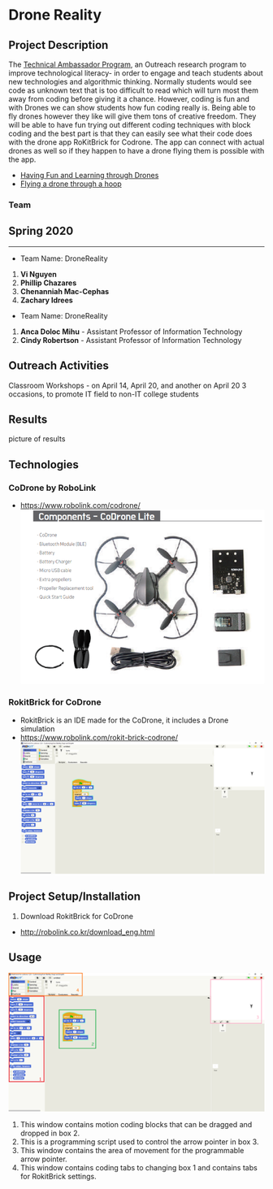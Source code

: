# Drone Reality
## Project Description
The [Technical Ambassador Program](https://www.ggc.edu/academics/schools/school-of-science-and-technology/research-internships-service-learning/technology-ambassador-program/), an Outreach research program to improve technological literacy- in order to engage and teach students about new technologies and algorithmic thinking. Normally students would see code as unknown text that is too difficult to read which will turn most them away from coding before giving it a chance. However, coding is fun and with Drones we can show students how fun coding really is. Being able to fly drones however they like will give them tons of creative freedom. They will be able to have fun trying out different coding techniques with block coding and the best part is that they can easily see what their code does with the drone app RoKitBrick for Codrone. The app can connect with actual drones as well so if they happen to have a drone flying them is possible with the app. 
* [Having Fun and Learning through Drones](https://www.youtube.com/watch?v=VeJIbEyXcyA&feature=youtu.be)
* [Flying a drone through a hoop](https://www.youtube.com/watch?v=11Bljd7Lohs)
### Team

## Spring 2020
***

* Team Name: DroneReality
1.  **Vi Nguyen**
2.  **Phillip Chazares**
3.  **Chenanniah Mac-Cephas**
4.  **Zachary Idrees**
  
  
* Team Name: DroneReality
1. **Anca Doloc Mihu** - Assistant Professor of Information Technology
2. **Cindy Robertson** - Assistant Professor of Information Technology

## Outreach Activities
Classroom Workshops - on April 14, April 20, and another on April 20 3 occasions, to promote IT field to non-IT college students

## Results
picture of results

## Technologies
### CoDrone by RoboLink
* https://www.robolink.com/codrone/
![Drone Kit](Media/CoDrone_Full_Kit.PNG)

### RokitBrick for CoDrone
* RokitBrick is an IDE made for the CoDrone, it includes a Drone simulation
* https://www.robolink.com/rokit-brick-codrone/
![Drone Kit](Media/RokitBrick_example.PNG)

## Project Setup/Installation
1. Download RokitBrick for CoDrone
  * http://robolink.co.kr/download_eng.html

## Usage
![Drone Kit](Media/RokitBrick_example_with_HighLights.png)
1. This window contains motion coding blocks that can be dragged and dropped in box 2.
2. This is a programming script used to control the arrow pointer in box 3.
3. This window contains the area of movement for the programmable arrow pointer.
4. This window contains coding tabs to changing box 1 and contains tabs for RokitBrick settings.
